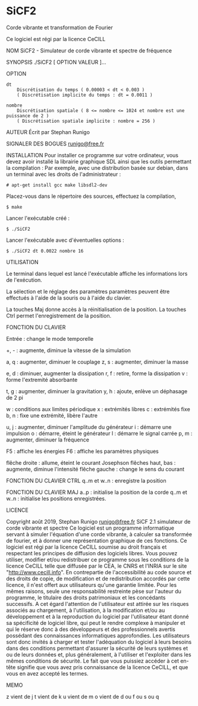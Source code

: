 # SiCF2

Corde vibrante et transformation de Fourier

Ce logiciel est régi par la licence CeCILL

NOM
	SiCF2 - Simulateur de corde vibrante et spectre de fréquence

SYNOPSIS
	./SiCF2 [ OPTION VALEUR ]...

OPTION

	dt
		Discrétisation du temps	( 0.00003 < dt < 0.003 )
		( Discrétisation implicite du temps : dt = 0.0011 )

	nombre
		Discrétisation spatiale ( 8 <= nombre <= 1024 et nombre est une puissance de 2 )
		( Discrétisation spatiale implicite : nombre = 256 )

AUTEUR
		Écrit par Stephan Runigo

SIGNALER DES BOGUES
		runigo@free.fr

INSTALLATION
Pour installer ce programme sur votre ordinateur, vous devez avoir
installé la librairie graphique SDL ainsi que les outils permettant
la compilation :
Par exemple, avec une distribution basée sur debian, dans un terminal avec les
droits de l'administrateur :

	# apt-get install gcc make libsdl2-dev

Placez-vous dans le répertoire des sources, effectuez la compilation,

	$ make

Lancer l'exécutable créé :

	$ ./SiCF2

Lancer l'exécutable avec d'éventuelles options :

	$ ./SiCF2 dt 0.0022 nombre 16

UTILISATION

Le terminal dans lequel est lancé l'exécutable affiche les informations
lors de l'exécution.

La sélection et le réglage des paramètres paramètres peuvent être effectués
à l'aide de la souris ou à l'aide du clavier.

La touches Maj donne accès à la réinitialisation de la position.
La touches Ctrl permet l'enregistrement de la position.

FONCTION DU CLAVIER

Entrée : change le mode temporelle

+, - : augmente, diminue la vitesse de la simulation


a, q : augmenter, diminuer le couplage
z, s : augmenter, diminuer la masse

e, d : diminuer, augmenter la dissipation
r, f : retire, forme la dissipation
v : forme l'extremité absorbante

t, g : augmenter, diminuer la gravitation
y, h : ajoute, enlève un déphasage de 2 pi

w : conditions aux limites périodique
x : extrémités libres
c : extrémités fixe
b, n : fixe une extrémité, libère l'autre

u, j : augmenter, diminuer l'amplitude du générateur
i : démarre une impulsion
o : démarre, éteint le générateur
l : démarre le signal carrée
p, m : augmenter, diminuer la fréquence

F5 : affiche les énergies
F6 : affiche les paramètres physiques

flêche droite : allume, éteint le courant Josephson
flêches haut, bas : augmente, diminue l'intensité
flêche gauche : change le sens du courant

FONCTION DU CLAVIER CTRL
q..m et w..n : enregistre la position

FONCTION DU CLAVIER MAJ
a..p : initialise la position de la corde
q..m et w..n : initialise les positions enregistrées.

LICENCE

Copyright août 2019, Stephan Runigo
runigo@free.fr
SiCF 2.1  simulateur de corde vibrante et spectre
Ce logiciel est un programme informatique servant à simuler l'équation
d'une corde vibrante, à calculer sa transformée de fourier, et à donner
une représentation graphique de ces fonctions. 
Ce logiciel est régi par la licence CeCILL soumise au droit français et
respectant les principes de diffusion des logiciels libres. Vous pouvez
utiliser, modifier et/ou redistribuer ce programme sous les conditions
de la licence CeCILL telle que diffusée par le CEA, le CNRS et l'INRIA
sur le site "http://www.cecill.info".
En contrepartie de l'accessibilité au code source et des droits de copie,
de modification et de redistribution accordés par cette licence, il n'est
offert aux utilisateurs qu'une garantie limitée.  Pour les mêmes raisons,
seule une responsabilité restreinte pèse sur l'auteur du programme, le
titulaire des droits patrimoniaux et les concédants successifs.
A cet égard  l'attention de l'utilisateur est attirée sur les risques
associés au chargement,  à l'utilisation,  à la modification et/ou au
développement et à la reproduction du logiciel par l'utilisateur étant
donné sa spécificité de logiciel libre, qui peut le rendre complexe à
manipuler et qui le réserve donc à des développeurs et des professionnels
avertis possédant  des  connaissances  informatiques approfondies. Les
utilisateurs sont donc invités à charger  et  tester  l'adéquation du
logiciel à leurs besoins dans des conditions permettant d'assurer la
sécurité de leurs systèmes et ou de leurs données et, plus généralement,
à l'utiliser et l'exploiter dans les mêmes conditions de sécurité.
Le fait que vous puissiez accéder à cet en-tête signifie que vous avez
pris connaissance de la licence CeCILL, et que vous en avez accepté les
termes.

MEMO

z vient de j
t vient de k
u vient de m
o vient de d ou f ou s ou q


